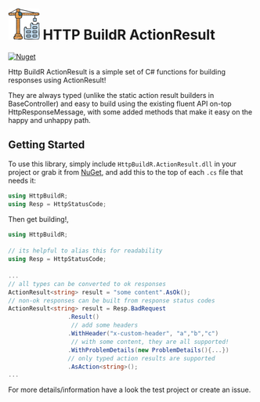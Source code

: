 <!-- markdownlint-disable MD013 -->

# ![HTTP BuildR ActionResult](https://raw.githubusercontent.com/bmazzarol/Http-BuildR/main/construction-icon-small.png) HTTP BuildR ActionResult

<!-- markdownlint-enable MD013 -->

[![Nuget](https://img.shields.io/nuget/v/HttpBuildR.ActionResult)](https://www.nuget.org/packages/HttpBuildR.ActionResult/)

Http BuildR ActionResult is a simple set of C# functions for building responses
using ActionResult!

They are always typed (unlike the static action result builders in
BaseController) and easy to build using the existing fluent API on-top
HttpResponseMessage, with some added methods that make it easy on the happy and
unhappy path.

## Getting Started

To use this library, simply include `HttpBuildR.ActionResult.dll` in your
project or grab it
from [NuGet](https://www.nuget.org/packages/HttpBuildR.ActionResult/), and add
this to the top of each `.cs` file that needs it:

```C#
using HttpBuildR;
using Resp = HttpStatusCode;
```

Then get building!,

```c#
using HttpBuildR;

// its helpful to alias this for readability
using Resp = HttpStatusCode;

...
// all types can be converted to ok responses
ActionResult<string> result = "some content".AsOk();
// non-ok responses can be built from response status codes
ActionResult<string> result = Resp.BadRequest
                 .Result()
                  // add some headers
                 .WithHeader("x-custom-header", "a","b","c")
                  // with some content, they are all supported!
                 .WithProblemDetails(new ProblemDetails(){...})
                 // only typed action results are supported
                 .AsAction<string>();
...
```

For more details/information have a look the test project or create an issue.
